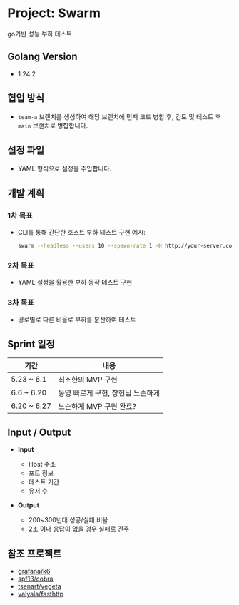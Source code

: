 # Project: Swarm
go기반 성능 부하 테스트

## Golang Version

* 1.24.2

## 협업 방식

* `team-a` 브랜치를 생성하여 해당 브랜치에 먼저 코드 병합 후, 검토 및 테스트 후 `main` 브랜치로 병합합니다.

## 설정 파일

* YAML 형식으로 설정을 주입합니다.

## 개발 계획

### 1차 목표

* CLI를 통해 간단한 호스트 부하 테스트 구현
  예시:

  ```bash
  swarm --headless --users 10 --spawn-rate 1 -H http://your-server.com
  ```

### 2차 목표

* YAML 설정을 활용한 부하 동작 테스트 구현

### 3차 목표

* 경로별로 다른 비율로 부하를 분산하여 테스트

## Sprint 일정

| 기간           | 내용                  |
| ------------ | ------------------- |
| 5.23 \~ 6.1  | 최소한의 MVP 구현         |
| 6.6 \~ 6.20  | 동영 빠르게 구현, 창현님 느슨하게 |
| 6.20 \~ 6.27 | 느슨하게 MVP 구현 완료?     |

## Input / Output

* **Input**

    * Host 주소
    * 포트 정보
    * 테스트 기간
    * 유저 수

* **Output**

    * 200\~300번대 성공/실패 비율
    * 2초 이내 응답이 없을 경우 실패로 간주

## 참조 프로젝트

* [grafana/k6](https://github.com/grafana/k6)
* [spf13/cobra](https://github.com/spf13/cobra)
* [tsenart/vegeta](https://github.com/tsenart/vegeta)
* [valyala/fasthttp](https://github.com/valyala/fasthttp)
